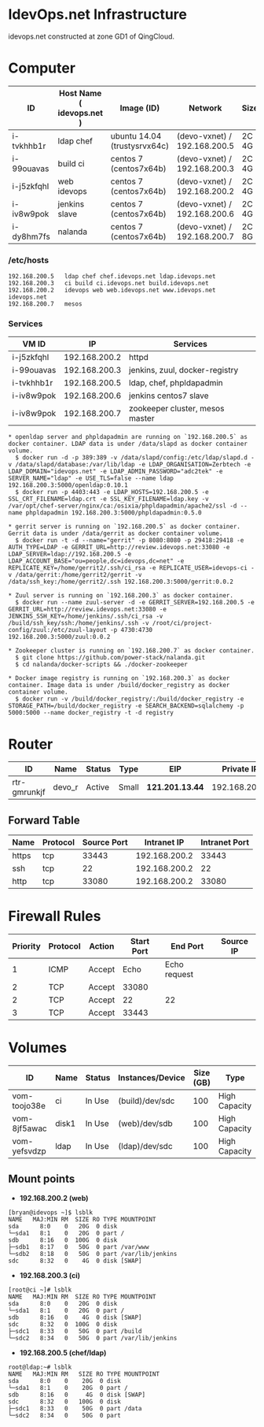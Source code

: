 # IdevOps.net Infrastructure
idevops.net constructed at zone GD1 of QingCloud.

# Computer

|ID        | Host Name ( idevops.net )| Image (ID)                       | Network                                | Size   |
|----------|--------------------------|----------------------------------|----------------------------------------|-------|
|i-tvkhhb1r| ldap chef| ubuntu 14.04 (trustysrvx64c)| (devo-vxnet) / 192.168.200.5| 2C 4G|
|i-99ouavas| build ci| centos 7 (centos7x64b)| (devo-vxnet) / 192.168.200.3| 2C 4G|
|i-j5zkfqhl| web idevops| centos 7 (centos7x64b)| (devo-vxnet) / 192.168.200.2| 2C 4G|
|i-iv8w9pok| jenkins slave | centos 7 (centos7x64b)| (devo-vxnet) / 192.168.200.6| 2C 4G|
|i-dy8hm7fs| nalanda | centos 7 (centos7x64b)| (devo-vxnet) / 192.168.200.7| 2C 8G|

### /etc/hosts

```
192.168.200.5   ldap chef chef.idevops.net ldap.idevops.net
192.168.200.3   ci build ci.idevops.net build.idevops.net
192.168.200.2   idevops web web.idevops.net www.idevops.net idevops.net
192.168.200.7   mesos
```
### Services

VM ID     | IP          | Services
----------|-------------|-----------
i-j5zkfqhl|192.168.200.2| httpd
i-99ouavas|192.168.200.3| jenkins, zuul, docker-registry
i-tvkhhb1r|192.168.200.5| ldap, chef, phpldapadmin
i-iv8w9pok|192.168.200.6| jenkins centos7 slave
i-iv8w9pok|192.168.200.7| zookeeper cluster, mesos master

```
* openldap server and phpldapadmin are running on `192.168.200.5` as docker container. LDAP data is under /data/slapd as docker container volume.
  $ docker run -d -p 389:389 -v /data/slapd/config:/etc/ldap/slapd.d -v /data/slapd/database:/var/lib/ldap -e LDAP_ORGANISATION=Zerbtech -e LDAP_DOMAIN="idevops.net" -e LDAP_ADMIN_PASSWORD="adc2tek" -e SERVER_NAME="ldap" -e USE_TLS=false --name ldap 192.168.200.3:5000/openldap:0.10.1
  $ docker run -p 4403:443 -e LDAP_HOSTS=192.168.200.5 -e SSL_CRT_FILENAME=ldap.crt -e SSL_KEY_FILENAME=ldap.key -v /var/opt/chef-server/nginx/ca:/osixia/phpldapadmin/apache2/ssl -d --name phpldapadmin 192.168.200.3:5000/phpldapadmin:0.5.0

* gerrit server is running on `192.168.200.5` as docker container. Gerrit data is under /data/gerrit as docker container volume.
  $ docker run -t -d --name="gerrit" -p 8080:8080 -p 29418:29418 -e AUTH_TYPE=LDAP -e GERRIT_URL=http://review.idevops.net:33080 -e LDAP_SERVER=ldap://192.168.200.5 -e LDAP_ACCOUNT_BASE="ou=people,dc=idevops,dc=net" -e REPLICATE_KEY=/home/gerrit2/.ssh/ci_rsa -e REPLICATE_USER=idevops-ci -v /data/gerrit:/home/gerrit2/gerrit -v /data/ssh_key:/home/gerrit2/.ssh 192.168.200.3:5000/gerrit:0.0.2

* Zuul server is running on `192.168.200.3` as docker container.
  $ docker run --name zuul-server -d -e GERRIT_SERVER=192.168.200.5 -e GERRIT_URL=http://review.idevops.net:33080 -e JENKINS_SSH_KEY=/home/jenkins/.ssh/ci_rsa -v /build/ssh_key/ssh:/home/jenkins/.ssh -v /root/ci/project-config/zuul:/etc/zuul-layout -p 4730:4730 192.168.200.3:5000/zuul:0.0.2

* Zookeeper cluster is running on `192.168.200.7` as docker container.
  $ git clone https://github.com/power-stack/nalanda.git
  $ cd nalanda/docker-scripts && ./docker-zookeeper

* Docker image registry is running on `192.168.200.3` as docker container. Image data is under /build/docker_registry as docker container volume.
  $ docker run -v /build/docker_registry/:/build/docker_registry -e STORAGE_PATH=/build/docker_registry -e SEARCH_BACKEND=sqlalchemy -p 5000:5000 --name docker_registry -t -d registry
```

# Router
ID          |	Name  |	Status  |Type  |	EIP            |Private IP
------------|-------|---------|------|-----------------|---------------
rtr-gmrunkjf|	devo_r|	  Active|	Small|**121.201.13.44**|192.168.200.1

## Forward Table

Name|	Protocol|	Source Port|	Intranet IP|	Intranet Port
----|---------|------------|-------------|---------------
https|	tcp|	33443|	192.168.200.2|	33443
ssh|	tcp|	22|	192.168.200.2|	22
http|	tcp|	33080|	192.168.200.2|	33080

# Firewall Rules
Priority|	Protocol|	Action|	Start Port|	End Port|	Source IP
--------|---------|-------|-----------|---------|----------
1|	ICMP|Accept|	Echo|	Echo request|
2|	TCP	|Accept|	33080||
2|	TCP	|Accept|	22|	22|
3|	TCP	|Accept|	33443||

# Volumes
ID          |	Name |	Status  | Instances/Device|	Size (GB)|	Type
------------|------|----------|-----------------|----------|-------
vom-toojo38e|	ci|	  In Use|	(build)/dev/sdc |100|	High Capacity
vom-8jf5awac|	disk1|	  In Use|	(web)/dev/sdb | 100|	High Capacity
vom-yefsvdzp|ldap|  In Use| (ldap)/dev/sdc | 100|	High Capacity

## Mount points

* **192.168.200.2 (web)**
```
[bryan@idevops ~]$ lsblk
NAME   MAJ:MIN RM  SIZE RO TYPE MOUNTPOINT
sda      8:0    0   20G  0 disk
└─sda1   8:1    0   20G  0 part /
sdb      8:16   0  100G  0 disk
├─sdb1   8:17   0   50G  0 part /var/www
└─sdb2   8:18   0   50G  0 part /var/lib/jenkins
sdc      8:32   0    4G  0 disk [SWAP]
```

* **192.168.200.3 (ci)**
```
[root@ci ~]# lsblk
NAME   MAJ:MIN RM  SIZE RO TYPE MOUNTPOINT
sda      8:0    0   20G  0 disk
└─sda1   8:1    0   20G  0 part /
sdb      8:16   0    4G  0 disk [SWAP]
sdc      8:32   0  100G  0 disk
├─sdc1   8:33   0   50G  0 part /build
└─sdc2   8:34   0   50G  0 part /var/lib/jenkins
```

* **192.168.200.5 (chef/ldap)**
```
root@ldap:~# lsblk
NAME   MAJ:MIN RM   SIZE RO TYPE MOUNTPOINT
sda      8:0    0    20G  0 disk
└─sda1   8:1    0    20G  0 part /
sdb      8:16   0     4G  0 disk [SWAP]
sdc      8:32   0   100G  0 disk
├─sdc1   8:33   0    50G  0 part /data
└─sdc2   8:34   0    50G  0 part
```
